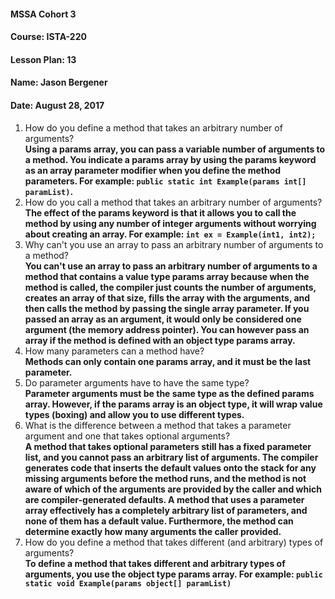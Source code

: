 #### MSSA Cohort 3
#### Course: ISTA-220
#### Lesson Plan: 13
#### Name: Jason Bergener
#### Date: August 28, 2017

1. How do you define a method that takes an arbitrary number of arguments?  
**Using a params array, you can pass a variable number of arguments to a method. You indicate a params array by using the params keyword as an array parameter modifier when you define the method parameters. For example: `public static int Example(params int[] paramList)`.**   
1. How do you call a method that takes an arbitrary number of arguments?  
**The effect of the params keyword is that it allows you to call the method by using any number of integer arguments without worrying about creating an array. For example: `int ex = Example(int1, int2);`**
1. Why can't you use an array to pass an arbitrary number of arguments to a method?  
**You can't use an array to pass an arbitrary number of arguments to a method that contains a value type params array because when the method is called, the compiler just counts the number of arguments, creates an array of that size, fills the array with the arguments, and then calls the method by passing the single array parameter. If you passed an array as an argument, it would only be considered one argument (the memory address pointer). You can however pass an array if the method is defined with an object type params array.**
1. How many parameters can a method have?  
**Methods can only contain one params array, and it must be the last parameter.**
1. Do parameter arguments have to have the same type?  
**Parameter arguments must be the same type as the defined params array. However, if the params array is an object type, it will wrap value types (boxing) and allow you to use different types.**
1. What is the difference between a method that takes a parameter argument and one that takes optional arguments?  
**A method that takes optional parameters still has a fixed parameter list, and you cannot pass an arbitrary list of arguments. The compiler generates code that inserts the default values onto the stack for any missing arguments before the method runs, and the method is not aware of which of the arguments are provided by the caller and which are compiler-generated defaults. A method that uses a parameter array effectively has a completely arbitrary list of parameters, and none of them has a default value. Furthermore, the method can determine exactly how many arguments the caller provided.**
1. How do you define a method that takes different (and arbitrary) types of arguments?  
**To define a method that takes different and arbitrary types of arguments, you use the object type params array. For example: `public static void Example(params object[] paramList)`**   
